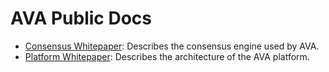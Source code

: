 # AVA Public Docs

- [Consensus Whitepaper](https://arxiv.org/abs/1906.08936): Describes the consensus engine used by AVA.
- [Platform Whitepaper](./ava-platform.pdf): Describes the architecture of the AVA platform.